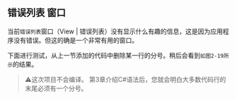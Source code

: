 ## 错误列表 窗口

当前` 错误列表 `窗口（View | 错误列表）没有显示什么有趣的信息，这是因为应用程序没有错误。但这的确是一个非常有用的窗口。

下面进行测试，从上一节添加的代码中删除某一行的分号。稍后会看到``如图2-19所示``的结果。


> ⚠️这次项目不会编译。
> 第3章介绍C#语法后，您就会明白大多数代码行的末尾必须有一个分号。